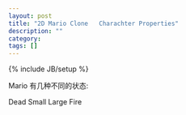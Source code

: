 ```yaml
---
layout: post
title: "2D Mario Clone   Charachter Properties"
description: ""
category: 
tags: []
---
```

{% include JB/setup %}

Mario 有几种不同的状态:

Dead
Small
Large
Fire
